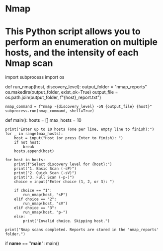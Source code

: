 # Nmap
# This Python script allows you to perform an enumeration on multiple hosts, and the intensity of each Nmap scan

import subprocess
import os

def run_nmap(host, discovery_level):
    output_folder = "nmap_reports"
    os.makedirs(output_folder, exist_ok=True)
    output_file = os.path.join(output_folder, f"{host}_report.txt")

    nmap_command = f"nmap -{discovery_level} -oN {output_file} {host}"
    subprocess.run(nmap_command, shell=True)

def main():
    hosts = []
    max_hosts = 10

    print("Enter up to 10 hosts (one per line, empty line to finish):")
    for _ in range(max_hosts):
        host = input("Host (or press Enter to finish): ")
        if not host:
            break
        hosts.append(host)

    for host in hosts:
        print(f"Select discovery level for {host}:")
        print("1. Basic Scan (-sP)")
        print("2. Quick Scan (-sV)")
        print("3. Full Scan (-p-)")
        choice = input("Enter choice (1, 2, or 3): ")

        if choice == "1":
            run_nmap(host, "sP")
        elif choice == "2":
            run_nmap(host, "sV")
        elif choice == "3":
            run_nmap(host, "p-")
        else:
            print("Invalid choice. Skipping host.")

    print("Nmap scans completed. Reports are stored in the 'nmap_reports' folder.")

if __name__ == "__main__":
    main()
